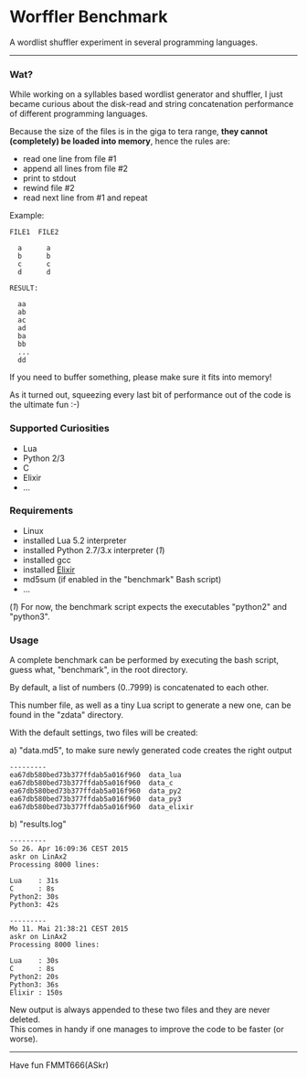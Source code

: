 
Worffler Benchmark
==================

A wordlist shuffler experiment in several programming languages.  

---

### Wat?

While working on a syllables based wordlist generator and shuffler,
I just became curious about the disk-read and string concatenation performance
of different programming languages.

Because the size of the files is in the giga to tera range,
**they cannot (completely) be loaded into memory**, hence the rules are:

  - read one line from file #1
  - append all lines from file #2
  - print to stdout
  - rewind file #2
  - read next line from #1 and repeat
  
Example:

    FILE1  FILE2
  
      a      a
      b      b
      c      c
      d      d
    
    RESULT:
  
      aa
      ab
      ac
      ad
      ba
      bb
      ...
      dd


If you need to buffer something, please make sure it fits into memory!

As it turned out, squeezing every last bit of performance out of the code is
the ultimate fun :-)


### Supported Curiosities

 - Lua
 - Python 2/3
 - C
 - Elixir
 - ...


### Requirements

 - Linux
 - installed Lua 5.2 interpreter
 - installed Python 2.7/3.x interpreter (*1*)
 - installed gcc
 - installed [Elixir](http://elixir-lang.org)
 - md5sum (if enabled in the "benchmark" Bash script)
 - ...

 (*1*) For now, the benchmark script expects the executables "python2" and "python3".
 
 
### Usage

 A complete benchmark can be performed by executing the bash script,
 guess what, "benchmark", in the root directory.

 By default, a list of numbers (0..7999) is concatenated to each other.
 
 This number file, as well as a tiny Lua script to generate a new one,
 can be found in the "zdata" directory.

 With the default settings, two files will be created:
 
 a) "data.md5", to make sure newly generated code creates the right output
 
     
    ---------
    ea67db580bed73b377ffdab5a016f960  data_lua
    ea67db580bed73b377ffdab5a016f960  data_c
    ea67db580bed73b377ffdab5a016f960  data_py2
    ea67db580bed73b377ffdab5a016f960  data_py3
    ea67db580bed73b377ffdab5a016f960  data_elixir


 b) "results.log"
 
    
    ---------
    So 26. Apr 16:09:36 CEST 2015
    askr on LinAx2
    Processing 8000 lines:
    
    Lua    : 31s
    C      : 8s
    Python2: 30s
    Python3: 42s
    
    ---------
    Mo 11. Mai 21:38:21 CEST 2015
    askr on LinAx2
    Processing 8000 lines:
    
    Lua    : 30s
    C      : 8s
    Python2: 20s
    Python3: 36s
    Elixir : 150s


  New output is always appended to these two files and they are never deleted.  
  This comes in handy if one manages to improve the code to be faster (or worse).


---
Have fun
FMMT666(ASkr)

